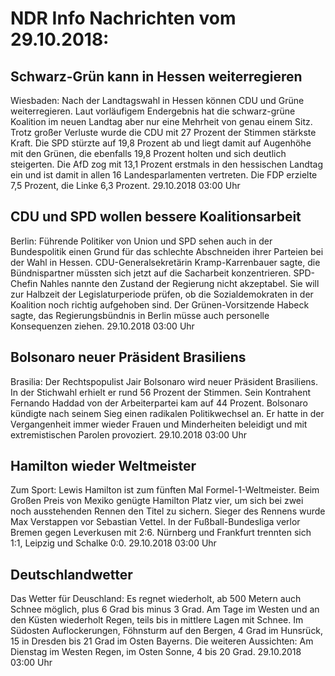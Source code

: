 # NDR Info Nachrichten vom 29.10.2018:


## Schwarz-Grün kann in Hessen weiterregieren
Wiesbaden: Nach der Landtagswahl in Hessen können CDU und Grüne weiterregieren. Laut vorläufigem Endergebnis hat die schwarz-grüne Koalition im neuen Landtag aber nur eine Mehrheit von genau einem Sitz. Trotz großer Verluste wurde die CDU mit 27 Prozent der Stimmen stärkste Kraft. Die SPD stürzte auf 19,8 Prozent ab und liegt damit auf Augenhöhe mit den Grünen, die ebenfalls 19,8 Prozent holten und sich deutlich steigerten. Die AfD zog mit 13,1 Prozent erstmals in den hessischen Landtag ein und ist damit in allen 16 Landesparlamenten vertreten. Die FDP erzielte 7,5 Prozent, die Linke 6,3 Prozent. 29.10.2018 03:00 Uhr 

## CDU und SPD wollen bessere Koalitionsarbeit
Berlin: 				Führende Politiker von Union und SPD sehen auch in der Bundespolitik einen Grund für das schlechte Abschneiden ihrer Parteien bei der Wahl in Hessen. CDU-Generalsekretärin Kramp-Karrenbauer sagte, die Bündnispartner müssten sich jetzt auf die Sacharbeit konzentrieren. SPD-Chefin Nahles nannte den Zustand der Regierung nicht akzeptabel. Sie will zur Halbzeit der Legislaturperiode prüfen, ob die Sozialdemokraten in der Koalition noch richtig aufgehoben sind. Der Grünen-Vorsitzende Habeck sagte, das Regierungsbündnis in Berlin müsse auch personelle Konsequenzen ziehen. 29.10.2018 03:00 Uhr 

## Bolsonaro neuer Präsident Brasiliens
Brasilia: Der Rechtspopulist Jair Bolsonaro wird neuer Präsident Brasiliens. In der Stichwahl erhielt er rund 56 Prozent der Stimmen. Sein Kontrahent Fernando Haddad von der Arbeiterpartei kam auf 44 Prozent. Bolsonaro kündigte nach seinem Sieg einen radikalen Politikwechsel an. Er hatte in der Vergangenheit immer wieder Frauen und Minderheiten beleidigt und mit extremistischen Parolen provoziert. 29.10.2018 03:00 Uhr 

## Hamilton wieder Weltmeister
Zum Sport: Lewis Hamilton ist zum fünften Mal Formel-1-Weltmeister. Beim Großen Preis von Mexiko genügte Hamilton Platz vier, um sich bei zwei noch ausstehenden Rennen den Titel zu sichern. Sieger des Rennens wurde Max Verstappen vor Sebastian Vettel. In der Fußball-Bundesliga verlor Bremen gegen Leverkusen mit 2:6. Nürnberg und Frankfurt trennten sich 1:1, Leipzig und Schalke 0:0. 29.10.2018 03:00 Uhr 

## Deutschlandwetter
Das Wetter für Deuschland: Es regnet wiederholt, ab 500 Metern auch Schnee möglich, plus 6 Grad bis minus 3 Grad. Am Tage im Westen und an den Küsten wiederholt Regen, teils bis in mittlere Lagen mit Schnee. Im Südosten Auflockerungen, Föhnsturm auf den
Bergen, 4 Grad im Hunsrück, 15 in Dresden bis 21 Grad im Osten Bayerns. Die weiteren Aussichten: Am Dienstag im Westen Regen, im Osten  Sonne, 4 bis 20 Grad. 29.10.2018 03:00 Uhr 

